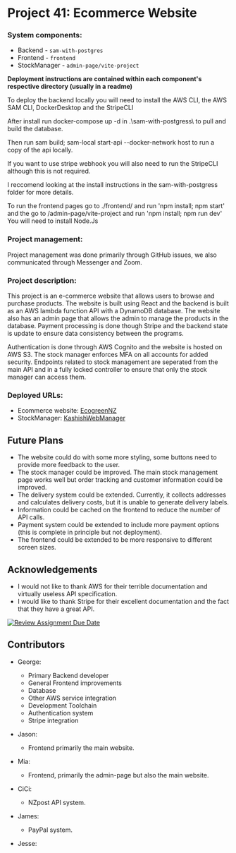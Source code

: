 # Project 41: Ecommerce Website

### System components:
- Backend - ```sam-with-postgres```
- Frontend - ```frontend```
- StockManager - ```admin-page/vite-project```

**Deployment instructions are contained within each component's respective directory (usually in a readme)**

To deploy the backend locally you will need to install the AWS CLI, the AWS SAM CLI, DockerDesktop and the StripeCLI

After install run docker-compose up -d in .\sam-with-postgress\ to pull and build the database.

Then run sam build; sam-local start-api --docker-network host to run a copy of the api locally. 

If you want to use stripe webhook you will also need to run the StripeCLI although this is not required.

I reccomend looking at the install instructions in the sam-with-postgress folder for more details.

To run the frontend pages go to ./frontend/ and run 'npm install; npm start' and the go to /admin-page/vite-project and run 'npm install; npm run dev'
You will need to install Node.Js

### Project management:
Project management was done primarily through GitHub issues, we also communicated through Messenger and Zoom.

### Project description:
This project is an e-commerce website that allows users to browse and purchase products. The website is built using React and the backend is built as an AWS lambda function API with a DynamoDB database. The website also has an admin page that allows the admin to manage the products in the database. Payment processing is done though Stripe and the backend state is update to ensure data consistency between the programs.

Authentication is done through AWS Cognito and the website is hosted on AWS S3. The stock manager enforces MFA on all accounts for added security. Endpoints related to stock management are seperated from the main API and in a fully locked controller to ensure that only the stock manager can access them.

### Deployed URLs:
- Ecommerce website: [EcogreenNZ](https://d3d9o3xxmxw7h7.cloudfront.net/)
- StockManager: [KashishWebManager](https://d3sowv95yo8bo1.cloudfront.net/)

## Future Plans
- The website could do with some more styling, some buttons need to provide more feedback to the user.
- The stock manager could be improved. The main stock management page works well but order tracking and customer information could be improved.
- The delivery system could be extended. Currently, it collects addresses and calculates delivery costs, but it is unable to generate delivery labels.
- Information could be cached on the frontend to reduce the number of API calls.
- Payment system could be extended to include more payment options (this is complete in principle but not deployment).
- The frontend could be extended to be more responsive to different screen sizes.

## Acknowledgements
- I would not like to thank AWS for their terrible documentation and virtually useless API specification.
- I would like to thank Stripe for their excellent documentation and the fact that they have a great API.






[![Review Assignment Due Date](https://classroom.github.com/assets/deadline-readme-button-24ddc0f5d75046c5622901739e7c5dd533143b0c8e959d652212380cedb1ea36.svg)](https://classroom.github.com/a/t8qno6SJ)


## Contributors
- George: 
  - Primary Backend developer 
  - General Frontend improvements 
  - Database 
  - Other AWS service integration 
  - Development Toolchain 
  - Authentication system 
  - Stripe integration
  
- Jason: 
  - Frontend primarily the main website.
- Mia: 
  - Frontend, primarily the admin-page but also the main website.
- CiCi: 
  - NZpost API system.
- James: 
  - PayPal system.
- Jesse:
 
